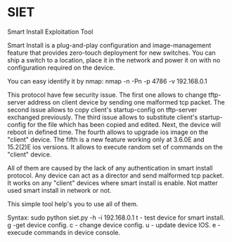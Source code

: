 # SIET
Smart Install Exploitation Tool

Smart Install is a plug-and-play configuration and image-management feature that provides zero-touch deployment for new switches. You can ship a switch to a location, place it in the network and power it on with no configuration required on the device.

You can easy identify it by nmap: 
nmap -n -Pn -p 4786 -v 192.168.0.1

This protocol have few security issue.
The first one allows to change tftp-server address on client device by sending one malformed tcp packet.
The second issue allows to copy client's startup-config on tftp-server exchanged previously.
The third issue allows to substitute client's startup-config for the file which has been copied and edited. Next, the device will reboot in defined time.
The fourth allows to upgrade ios image on the "client" device.
The fifth is a new feature working only at 3.6.0E and 15.2(2)E ios versions. It allows to execute random set of commands on the "client" device.

All of them are caused by the lack of any authentication in smart install protocol. Any device can act as a director and send malformed tcp packet. It works on any "client" devices where smart install is enable. Not matter used smart install in network or not.

This simple tool help's you to use all of them.

Syntax: sudo python siet.py -h -i 192.168.0.1 
t - test device for smart install.
g -get device config.
c - change device config.
u - update device IOS.
e - execude commands in device console.
